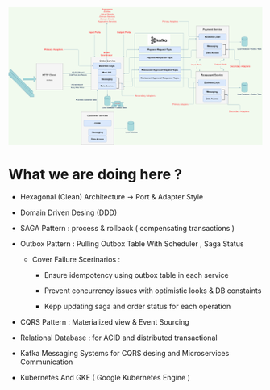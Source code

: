 <p align="center">
<img src="img/diagram.png" alt="ci" width="1000" class="center"/>
</p>



# What we are doing here ? 
    
   - Hexagonal (Clean) Architecture -> Port & Adapter Style

   - Domain Driven Desing (DDD)

   - SAGA Pattern : process & rollback ( compensating transactions )

   - Outbox Pattern : Pulling Outbox Table With Scheduler , Saga Status

        - Cover Failure Scerinarios :
    
            - Ensure idempotency using outbox table in each service 
    
            - Prevent concurrency issues with optimistic looks & DB constaints
    
            - Kepp updating saga and order status for each operation

   - CQRS Pattern : Materialized view & Event Sourcing

   - Relational Database : for ACID and distributed transactional

   - Kafka Messaging Systems for CQRS desing and Microservices Communication

   - Kubernetes And GKE ( Google Kubernetes Engine )